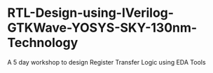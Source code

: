 # RTL-Design-using-IVerilog-GTKWave-YOSYS-SKY-130nm-Technology
A 5 day workshop to design Register Transfer Logic using EDA Tools
